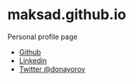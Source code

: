 # maksad.github.io
Personal profile page

* [Github](https://github.com/maksad)
* [Linkedin](https://www.linkedin.com/in/maksad)
* [Twitter @donayorov](https://twitter.com/donayorov)
